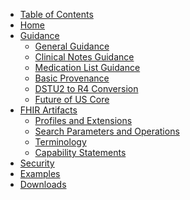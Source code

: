 
<ul class="nav navbar-nav">
<li>
  <a href="toc.html">Table of Contents</a>
</li>
  <li>
    <a href="index.html">Home</a>
  </li>
  <li class="dropdown">
    <a href="#" data-toggle="dropdown" class="dropdown-toggle">Guidance<b class="caret">
    </b>
  </a>
      <ul class="dropdown-menu">
        <li>
          <a href="general-guidance.html">General Guidance</a>
        </li>
        <li>
          <a href="clinical-notes-guidance.html">Clinical Notes Guidance</a>
        </li>
         <li>
          <a href="all-meds.html">Medication List Guidance</a>
        </li>
          <li>
          <a href="basic-provenance.html">Basic Provenance</a>
        </li>
        <li>
          <a href="r2-r4-guidance.html">DSTU2 to R4 Conversion</a>
        </li>
        <li>
          <a href="future-of-us-core.html">Future of US Core</a>
        </li>
      </ul>
  </li>

  <li class="dropdown">
    <a href="#" data-toggle="dropdown" class="dropdown-toggle">FHIR Artifacts<b class="caret">
    </b>
  </a>
      <ul class="dropdown-menu">

  <li>
    <a href="profiles.html">Profiles and Extensions</a>
  </li>
  <li>
    <a href="searchparameters.html">Search Parameters and Operations</a>
  </li>
  <li>
    <a href="terminology.html">Terminology</a>
  </li>
  <li>
    <a href="capstatements.html">Capability Statements</a>
  </li>

  </ul>
</li>  

<li>
  <a href="security.html">Security</a>
</li>
<li>
  <a href="all-examples.html">Examples</a>
</li>
<li>
  <a href="downloads.html">Downloads</a>
</li>
</ul>
